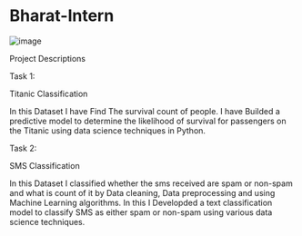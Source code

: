 # Bharat-Intern

![image](https://github.com/99-chetna/Bharat-Intern/assets/112334463/463bd611-9f78-4652-858d-c3a6ea714943)


Project Descriptions

Task 1:

Titanic Classification

In this Dataset I have Find The survival count of people. I have Builded a predictive model to determine the likelihood of survival for passengers on the Titanic using data science techniques
in Python.


Task 2:

SMS Classification

In this Dataset I classified whether the sms received are spam or non-spam and what is count of it by Data cleaning, Data preprocessing and using Machine Learning algorithms. In this I Developded a text classification model to classify SMS as either spam or non-spam using various data science techniques.
